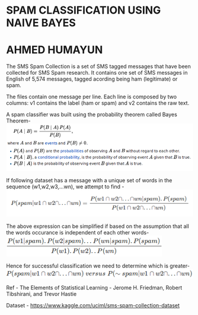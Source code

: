 # SPAM CLASSIFICATION USING NAIVE BAYES

# AHMED HUMAYUN

The SMS Spam Collection is a set of SMS tagged messages that have been collected for SMS Spam research. It contains one set of SMS messages in English of 5,574 messages, tagged acording being ham (legitimate) or spam.

The files contain one message per line. Each line is composed by two columns: v1 contains the label (ham or spam) and v2 contains the raw text.

A spam classifier was built using the probability theorem called Bayes Theorem-\
![](1.png)

If following dataset has a message with a unique set of words in the sequence (w1,w2,w3,...wn), we attempt to find -
![](2.png)

The above expression can be simplified if based on the assumption that all the words occurance is independent of each other words-
![](3.png)

Hence for successful classification we need to determine which is greater-
![](4.png)

Ref - The Elements of Statistical Learning - Jerome H. Friedman, Robert Tibshirani, and Trevor Hastie

Dataset - https://www.kaggle.com/uciml/sms-spam-collection-dataset

